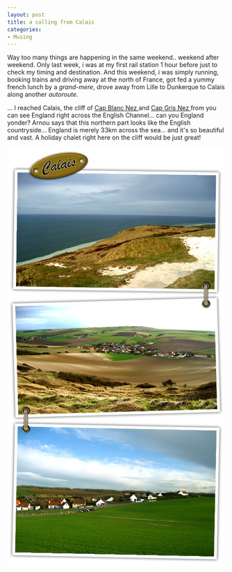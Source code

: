 ```yaml
---
layout: post
title: a calling from Calais
categories:
- Musing
---
```


Way too many things are happening in the same weekend.. weekend after weekend. Only last week, i was at my first rail station 1 hour before just to check my timing and destination. And this weekend, i was simply running, booking trains and driving away at the north of France, got fed a yummy french lunch by a _grand-mere_, drove away from Lille to Dunkerque to Calais along another _autoroute_.

... I reached Calais, the cliff of [Cap Blanc Nez ](http://en.wikipedia.org/wiki/Cap_Blanc_Nez)and [Cap Gris Nez ](http://en.wikipedia.org/wiki/Cap_Gris_Nez)from you can see England right across the English Channel... can you England yonder? Arnou says that this northern part looks like the English countryside... England is merely 33km across the sea... and it's so beautiful and vast. A holiday chalet right here on the cliff would be just great!

![](/img/calais.jpg)
